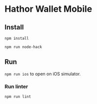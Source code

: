 # Hathor Wallet Mobile

## Install

`npm install`

`npm run node-hack`

## Run

`npm run ios` to open on iOS simulator.

### Run linter

`npm run lint`
